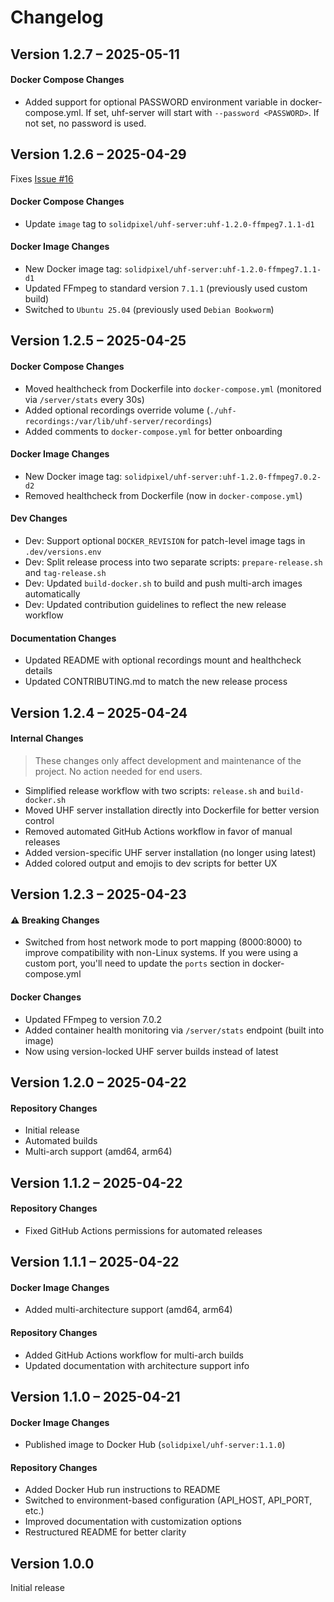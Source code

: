 # Changelog

<!-- Add your changes below. Most recent at the top. -->


## Version 1.2.7 – 2025-05-11

#### Docker Compose Changes
- Added support for optional PASSWORD environment variable in docker-compose.yml. If set, uhf-server will start with `--password <PASSWORD>`. If not set, no password is used.


## Version 1.2.6 – 2025-04-29

Fixes [Issue #16](https://github.com/solid-pixel/uhf-server-docker/issues/16)

#### Docker Compose Changes
- Update `image` tag to `solidpixel/uhf-server:uhf-1.2.0-ffmpeg7.1.1-d1`

#### Docker Image Changes
- New Docker image tag: `solidpixel/uhf-server:uhf-1.2.0-ffmpeg7.1.1-d1`
- Updated FFmpeg to standard version `7.1.1` (previously used custom build)
- Switched to `Ubuntu 25.04` (previously used `Debian Bookworm`)

## Version 1.2.5 – 2025-04-25

#### Docker Compose Changes
- Moved healthcheck from Dockerfile into `docker-compose.yml` (monitored via `/server/stats` every 30s)
- Added optional recordings override volume (`./uhf-recordings:/var/lib/uhf-server/recordings`)
- Added comments to `docker-compose.yml` for better onboarding

#### Docker Image Changes
- New Docker image tag: `solidpixel/uhf-server:uhf-1.2.0-ffmpeg7.0.2-d2`
- Removed healthcheck from Dockerfile (now in `docker-compose.yml`)

#### Dev Changes
- Dev: Support optional `DOCKER_REVISION` for patch-level image tags in `.dev/versions.env`
- Dev: Split release process into two separate scripts: `prepare-release.sh` and `tag-release.sh`
- Dev: Updated `build-docker.sh` to build and push multi-arch images automatically
- Dev: Updated contribution guidelines to reflect the new release workflow

#### Documentation Changes
- Updated README with optional recordings mount and healthcheck details
- Updated CONTRIBUTING.md to match the new release process

## Version 1.2.4 – 2025-04-24

#### Internal Changes
> These changes only affect development and maintenance of the project. No action needed for end users.

- Simplified release workflow with two scripts: `release.sh` and `build-docker.sh`
- Moved UHF server installation directly into Dockerfile for better version control
- Removed automated GitHub Actions workflow in favor of manual releases
- Added version-specific UHF server installation (no longer using latest)
- Added colored output and emojis to dev scripts for better UX

## Version 1.2.3 – 2025-04-23

#### ⚠️ Breaking Changes
- Switched from host network mode to port mapping (8000:8000) to improve compatibility with non-Linux systems. If you were using a custom port, you'll need to update the `ports` section in docker-compose.yml

#### Docker Changes
- Updated FFmpeg to version 7.0.2
- Added container health monitoring via `/server/stats` endpoint (built into image)
- Now using version-locked UHF server builds instead of latest

## Version 1.2.0 – 2025-04-22

#### Repository Changes
- Initial release
- Automated builds
- Multi-arch support (amd64, arm64)

## Version 1.1.2 – 2025-04-22

#### Repository Changes
- Fixed GitHub Actions permissions for automated releases

## Version 1.1.1 – 2025-04-22

#### Docker Image Changes
- Added multi-architecture support (amd64, arm64)

#### Repository Changes
- Added GitHub Actions workflow for multi-arch builds
- Updated documentation with architecture support info

## Version 1.1.0 – 2025-04-21

#### Docker Image Changes
- Published image to Docker Hub (`solidpixel/uhf-server:1.1.0`)

#### Repository Changes
- Added Docker Hub run instructions to README
- Switched to environment-based configuration (API_HOST, API_PORT, etc.)
- Improved documentation with customization options
- Restructured README for better clarity

## Version 1.0.0

Initial release
